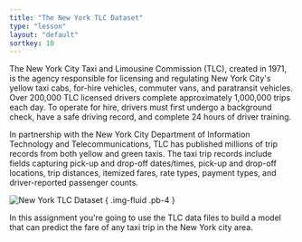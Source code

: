 ```yaml
---
title: "The New York TLC Dataset"
type: "lesson"
layout: "default"
sortkey: 10
---
```


The New York City Taxi and Limousine Commission (TLC), created in 1971, is the agency responsible for licensing and regulating New York City's yellow taxi cabs, for-hire vehicles, commuter vans, and paratransit vehicles. Over 200,000 TLC licensed drivers complete approximately 1,000,000 trips each day. To operate for hire, drivers must first undergo a background check, have a safe driving record, and complete 24 hours of driver training.

In partnership with the New York City Department of Information Technology and Telecommunications, TLC has published millions of trip records from both yellow and green taxis. The taxi trip records include fields capturing pick-up and drop-off dates/times, pick-up and drop-off locations, trip distances, itemized fares, rate types, payment types, and driver-reported passenger counts.

![New York TLC Dataset](../img/data.jpg)
{ .img-fluid .pb-4 }

In this assignment you're going to use the TLC data files to build a model that can predict the fare of any taxi trip in the New York city area.